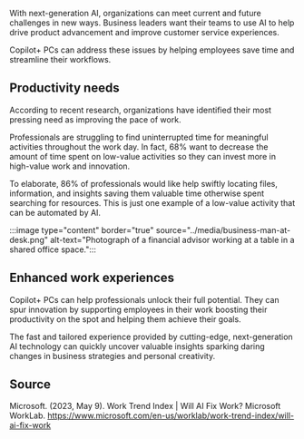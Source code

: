 With next-generation AI, organizations can meet current and future challenges in new ways. Business leaders want their teams to use AI to help drive product advancement and improve customer service experiences.

Copilot+ PCs can address these issues by helping employees save time and streamline their workflows.

## Productivity needs

According to recent research, organizations have identified their most pressing need as improving the pace of work.

Professionals are struggling to find uninterrupted time for meaningful activities throughout the work day. In fact, 68% want to decrease the amount of time spent on low-value activities so they can invest more in high-value work and innovation.

To elaborate, 86% of professionals would like help swiftly locating files, information, and insights saving them valuable time otherwise spent searching for resources. This is just one example of a low-value activity that can be automated by AI.

:::image type="content" border="true" source="../media/business-man-at-desk.png" alt-text="Photograph of a financial advisor working at a table in a shared office space.":::

## Enhanced work experiences

Copilot+ PCs can help professionals unlock their full potential. They can spur innovation by supporting employees in their work boosting their productivity on the spot and helping them achieve their goals.

The fast and tailored experience provided by cutting-edge, next-generation AI technology can quickly uncover valuable insights sparking daring changes in business strategies and personal creativity.

## Source

Microsoft. (2023, May 9). Work Trend Index | Will AI Fix Work? Microsoft WorkLab. https://www.microsoft.com/en-us/worklab/work-trend-index/will-ai-fix-work